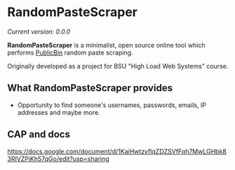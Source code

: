 # RandomPasteScraper

*Current version: 0.0.0*

**RandomPasteScraper** is a minimalist, open source online tool which performs [PublicBin](https://en.wikipedia.org/wiki/Pastebin) random paste scraping.


Originally developed as a project for BSU "High Load Web Systems" course.


## What RandomPasteScraper provides


+ Opportunity to find someone's usernames, passwords, emails, IP addresses and maybe more.

## CAP and docs

https://docs.google.com/document/d/1KaiHwtzvflqZDZSVfFqh7MwLGHbk83RlVZPiKh57qGo/edit?usp=sharing 
